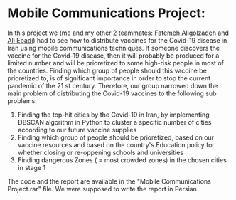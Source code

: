 # Mobile Communications Project:

In this project we (me and my other 2 teammates: <a href="https://www.linkedin.com/in/fatemeh-aligolzadeh-a431a11a7/" target="_blank">Fatemeh Aligolzadeh</a> and <a href="https://www.linkedin.com/in/seyyed-ali-ebadi-209558141/" target="_blank">Ali Ebadi</a>) had to see how to distribute vaccines for the Covid-19 disease in Iran using mobile communications techniques. If someone discovers the vaccine for the Covid-19 disease, then it will probably be produced for a limited number and will be prioretized to some high-risk people in most of the countries. Finding which group of people should this vaccine be prioretized to, is of significant importance in order to stop the current pandemic of the 21 st century. Therefore, our group narrowed down the main problem of distributing the Covid-19 vaccines to the following sub problems:

<ol>
  <li>Finding the top-hit cities by the Covid-19 in Iran, by implementing DBSCAN algorithm in Python to cluster a specific number of cities according to our future vaccine supplies</li>
  <li>Finding which group of people should be prioretized, based on our vaccine resources and based on the country's Education policy for whether closing or re-oppening schools and universities</li>
  <li>Finding dangerous Zones ( = most crowded zones) in the chosen cities in stage 1</li>
</ol>

The code and the report are available in the "Mobile Communications Project.rar" file. We were supposed to write the report in Persian.
